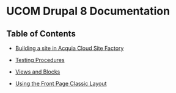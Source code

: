 # UCOM Drupal 8 Documentation

## Table of Contents

* [Building a site in Acquia Cloud Site Factory](BUILDING_SITE_IN_ACSF)

* [Testing Procedures](TESTING)

* [Views and Blocks](VIEWS_BLOCKS)

* [Using the Front Page Classic Layout](FRONT_PAGE_CLASSIC)
